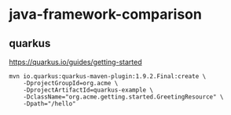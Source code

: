 # java-framework-comparison

## quarkus

https://quarkus.io/guides/getting-started

```
mvn io.quarkus:quarkus-maven-plugin:1.9.2.Final:create \
    -DprojectGroupId=org.acme \
    -DprojectArtifactId=quarkus-example \
    -DclassName="org.acme.getting.started.GreetingResource" \
    -Dpath="/hello"
```



